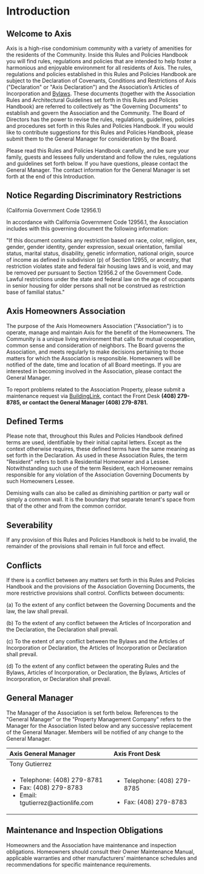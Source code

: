 # Introduction

## Welcome to Axis

Axis is a high-rise condominium community with a variety of amenities for the residents of the Community. Inside this Rules and Policies Handbook you will find rules, regulations and policies that are intended to help foster a harmonious and enjoyable environment for all residents of Axis.  The rules, regulations and policies established in this Rules and Policies Handbook are subject to the Declaration of Covenants, Conditions and Restrictions of Axis \("Declaration" or "Axis Declaration"\) and the Association’s Articles of Incorporation and [Bylaws](../governing-documents/bylaws.md). These documents \(together with the Association Rules and Architectural Guidelines set forth in this Rules and Policies Handbook\) are referred to collectively as "the Governing Documents" to establish and govern the Association and the Community. The Board of Directors has the power to revise the rules, regulations, guidelines, policies and procedures set forth in this Rules and Policies Handbook. If you would like to contribute suggestions for this Rules and Policies Handbook, please submit them to the General Manager for consideration by the Board.

Please read this Rules and Policies Handbook carefully, and be sure your family, guests and lessees fully understand and follow the rules, regulations and guidelines set forth below. If you have questions, please contact the General Manager. The contact information for the General Manager is set forth at the end of this Introduction.

## Notice Regarding Discriminatory Restrictions

\(California Government Code 12956.1\)

In accordance with California Government Code 12956.1, the Association includes with this governing document the following information:

"If this document contains any restriction based on race, color, religion, sex, gender, gender identity, gender expression, sexual orientation, familial status, marital status, disability, genetic information, national origin, source of income as defined in subdivision \(p\) of Section 12955, or ancestry, that restriction violates state and federal fair housing laws and is void, and may be removed per pursuant to Section 12956.2 of the Government Code.  Lawful restrictions under the state and federal law on the age of occupants in senior housing for older persons shall not be construed as restriction base of familial status."

## Axis Homeowners Association

The purpose of the Axis Homeowners Association \("Association"\) is to operate, manage and maintain Axis for the benefit of the Homeowners. The Community is a unique living environment that calls for mutual cooperation, common sense and consideration of neighbors.  The Board governs the Association, and meets regularly to make decisions pertaining to those matters for which the Association is responsible. Homeowners will be notified of the date, time and location of all Board meetings. If you are interested in becoming involved in the Association, please contact the General Manager.

To report problems related to the Association Property, please submit a maintenance request via [BuildingLink](https://axishoa.buildinglink.com), contact the Front Desk ****\(408\) 279-8785, or contact the General Manager \(408\) 279-8781**.**

## **Defined Terms**

Please note that, throughout this Rules and Policies Handbook defined terms are used, identifiable by their initial capital letters.  Except as the context otherwise requires, these defined terms have the same meaning as set forth in the Declaration.  As used in these Association Rules, the term "Resident" refers to both a Residential Homeowner and a Lessee. Notwithstanding such use of the term Resident, each Homeowner remains responsible for any violation of the Association Governing Documents by such Homeowners Lessee.  

Demising walls can also be called as diminishing partition or party wall or simply a common wall. It is the boundary that separate tenant's space from that of the other and from the common corridor.

## Severability

If any provision of this Rules and Policies Handbook is held to be invalid, the remainder of the provisions shall remain in full force and effect.

## Conflicts

If there is a conflict between any matters set forth in this Rules and Policies Handbook and the provisions of the Association Governing Documents, the more restrictive provisions shall control. Conflicts between documents:

\(a\)  To the extent of any conflict between the Governing Documents and the law, the law shall prevail.

\(b\)  To the extent of any conflict between the Articles of Incorporation and the Declaration, the Declaration shall prevail.

\(c\)  To the extent of any conflict between the Bylaws and the Articles of Incorporation or Declaration, the Articles of Incorporation or Declaration shall prevail.

\(d\)  To the extent of any conflict between the operating Rules and the Bylaws, Articles of Incorporation, or Declaration, the Bylaws, Articles of Incorporation, or Declaration shall prevail.

## General Manager

The Manager of the Association is set forth below. References to the "General Manager" or the "Property Management Company" refers to the Manager for the Association listed below and any successive replacement of the General Manager. Members will be notified of any change to the General Manager.

<table>
  <thead>
    <tr>
      <th style="text-align:left">Axis General Manager</th>
      <th style="text-align:left">Axis Front Desk</th>
    </tr>
  </thead>
  <tbody>
    <tr>
      <td style="text-align:left">Tony Gutierrez</td>
      <td style="text-align:left"></td>
    </tr>
    <tr>
      <td style="text-align:left">
        <ul>
          <li>Telephone: (408) 279-8781</li>
          <li>Fax: (408) 279-8783</li>
          <li>Email: tgutierrez@actionlife.com</li>
        </ul>
      </td>
      <td style="text-align:left">
        <ul>
          <li>Telephone: (408) 279-8785</li>
          <li>
            <p>Fax: (408) 279-8783</p>
            <p></p>
          </li>
        </ul>
      </td>
    </tr>
  </tbody>
</table>

## Maintenance and Inspection Obligations

Homeowners and the Association have maintenance and inspection obligations. Homeowners should consult their Owner Maintenance Manual, applicable warranties and other manufacturers’ maintenance schedules and recommendations for specific maintenance requirements.

